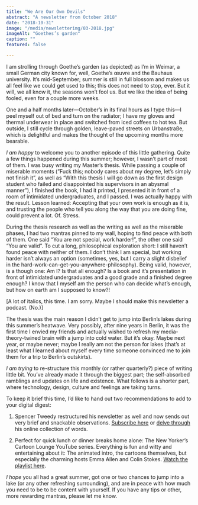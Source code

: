 ```yaml
---
title: "We Are Our Own Devils"
abstract: "A newsletter from October 2018"
date: "2018-10-31"
image: "/media/newsletterimg/03-2018.jpg"
imageAlt: "Goethes’s garden"
caption: ""
featured: false

---
```


I am strolling through Goethe’s garden (as depicted) as I’m in Weimar, a small German city known for, well, Goethe’s œuvre and the Bauhaus university. It’s mid-September; summer is still in full blossom and makes us all feel like we could get used to this; this does not need to stop, ever. But it will, we all know it, the seasons won’t fool us. But we like the idea of being fooled, even for a couple more weeks. 

One and a half months later—October’s in its final hours as I type this—I peel myself out of bed and turn on the radiator; I have my gloves and thermal underwear in place and switched from iced coffees to hot tea. But outside, I still cycle through golden, leave-paved streets on Urbanstraße, which is delightful and makes the thought of the upcoming months more bearable. 

_I am happy_ to welcome you to another episode of this little gathering. Quite a few things happened during this summer; however, I wasn’t part of most of them. I was busy writing my Master’s thesis. While passing a couple of miserable moments (”Fuck this; nobody cares about my degree, let’s simply not finish it”, as well as “With this thesis I will go down as the first design student who failed and disappointed his supervisors in an abysmal manner”), I finished the book, I had it printed, I presented it in front of a room of intimidated undergraduates, and I passed. I was actually happy with the result. Lesson learned: Accepting that your own work is enough as it is, and trusting the people who tell you along the way that you are doing fine, could prevent a lot. Of. Stress. 

During the thesis research as well as the writing as well as the miserable phases, I had two mantras pinned to my wall, hoping to find peace with both of them. One said “You are not special, work harder!”, the other one said “You are valid”. To cut a long, philosophical exploration short: I still haven’t found peace with neither of them. I don’t think I am special, but working harder isn’t always an option (sometimes, yes, but I carry a slight disbelief in the hard-work-can-get-you-anywhere-philosophy). Being valid, however, is a though one: Am I? Is that all enough? Is a book and it’s presentation in front of intimidated undergraduates and a good grade and a finished degree enough? I know that I myself am the person who can decide what’s enough, but how on earth am I supposed to know?! 

[A lot of italics, this time. I am sorry. Maybe I should make this newsletter a podcast. (No.)] 

The thesis was the main reason I didn’t get to jump into Berlin’s lakes during this summer’s heatwave. Very possibly, after nine years in Berlin, it was the first time I envied my friends and actually wished to refresh my media-theory-twined brain with a jump into cold water. But it’s okay. Maybe next year, or maybe never; maybe I really am not the person for lakes (that’s at least what I learned about myself every time someone convinced me to join them for a trip to Berlin’s outskirts). 

_I am trying_ to re-structure this monthly (or rather quarterly?) piece of writing little bit. You’ve already made it through the biggest part; the self-absorbed ramblings and updates on life and existence. What follows is a shorter part, where technology, design, culture and feelings are taking turns. 

To keep it brief this time, I’d like to hand out two recommendations to add to your digital digest: 

1) Spencer Tweedy restructured his newsletter as well and now sends out very brief and snackable observations. [Subscribe here](http://spencertweedy.com/) or [delve through](http://spencertweedy.com/posts) his online collection of words. 

2) Perfect for quick lunch or dinner breaks home alone: The New Yorker’s Cartoon Lounge YouTube series. Everything is fun and witty and entertaining about it: The animated intro, the cartoons themselves, but especially the charming hosts Emma Allen and Colin Stokes. [Watch the playlist here](https://www.youtube.com/playlist?list=PLo1TdazaYsooGk0DINnGYSk2b7e1zS0Hb). 

_I hope_ you all had a great summer, got one or two chances to jump into a lake (or any other refreshing surrounding), and are in peace with how much you need to be to be content with yourself. If you have any tips or other, more rewarding mantras, please let me know.